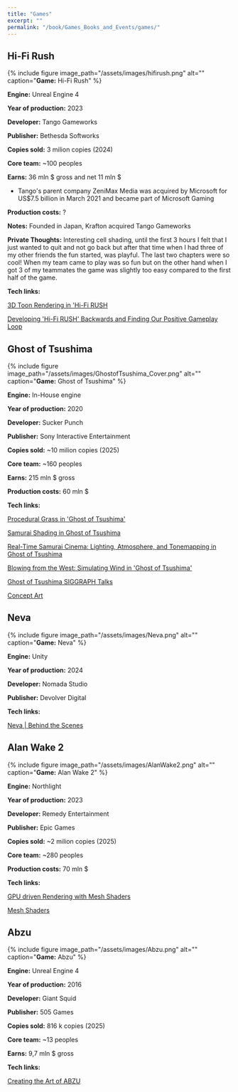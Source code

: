 ```yaml
---
title: "Games"
excerpt: ""
permalink: "/book/Games_Books_and_Events/games/"
---
```



## Hi-Fi Rush

{% include figure image_path="/assets/images/hifirush.png" alt="" caption="__Game:__ Hi-Fi Rush" %}

__Engine:__ Unreal Engine 4 

__Year of production:__ 2023

__Developer:__ Tango Gameworks

__Publisher:__ Bethesda Softworks

__Copies sold:__ 3 milion copies (2024) 

__Core team:__ ~100 peoples

__Earns:__ 36 mln $ gross and net 11 mln $

- Tango's parent company ZeniMax Media was acquired by Microsoft for US$7.5 billion in March 2021 and became part of Microsoft Gaming

__Production costs:__ ?

__Notes:__ Founded in Japan, Krafton acquired Tango Gameworks

__Private Thoughts:__ 
Interesting cell shading, until the first 3 hours I felt that I just wanted to quit and not go back but after that time when I had three of my other friends the fun started, was playful. 
The last two chapters were so cool! When my team came to play was so fun but on the other hand 
when I got 3 of my teammates the game was slightly too easy compared to the first half of the game. 

__Tech links:__

[3D Toon Rendering in 'Hi-Fi RUSH](https://www.youtube.com/watch?v=gdBACyIOCtc)


[Developing 'Hi-Fi RUSH' Backwards and Finding Our Positive Gameplay Loop](https://www.youtube.com/watch?v=pG4UxqRMNX0)


## Ghost of Tsushima

{% include figure image_path="/assets/images/GhostofTsushima_Cover.png" alt="" caption="__Game:__ Ghost of Tsushima" %}

__Engine:__ In-House engine 

__Year of production:__ 2020

__Developer:__ Sucker Punch

__Publisher:__ Sony Interactive Entertainment

__Copies sold:__ ~10 milion copies (2025) 

__Core team:__ ~160 peoples

__Earns:__ 215 mln $ gross

__Production costs:__ 60 mln $

__Tech links:__

[Procedural Grass in 'Ghost of Tsushima'](https://www.youtube.com/watch?v=Ibe1JBF5i5Y)

[Samurai Shading in Ghost of Tsushima](https://www.youtube.com/watch?v=LC8VedwibkI)

[Real-Time Samurai Cinema: Lighting, Atmosphere, and Tonemapping in Ghost of Tsushima](https://www.youtube.com/watch?v=GOee6lcEbWg)

[Blowing from the West: Simulating Wind in 'Ghost of Tsushima'](https://www.youtube.com/watch?v=d61_o4CGQd8)

[Ghost of Tsushima SIGGRAPH Talks](https://www.glowybits.com/blog/2022/12/18/ghost_talks/)

[Concept Art](https://www.ianchiew.com/ghost-of-tsushima)



## Neva

{% include figure image_path="/assets/images/Neva.png" alt="" caption="__Game:__ Neva" %}

__Engine:__ Unity

__Year of production:__ 2024

__Developer:__ Nomada Studio

__Publisher:__ Devolver Digital

__Tech links:__

[Neva | Behind the Scenes](https://www.youtube.com/watch?v=SfwXTZbG0JE)


## Alan Wake 2

{% include figure image_path="/assets/images/AlanWake2.png" alt="" caption="__Game:__ Alan Wake 2" %}

__Engine:__ Northlight 

__Year of production:__ 2023

__Developer:__ Remedy Entertainment

__Publisher:__ Epic Games

__Copies sold:__ ~2 milion copies (2025) 

__Core team:__ ~280 peoples

__Production costs:__ 70 mln $

__Tech links:__

[GPU driven Rendering with Mesh Shaders](https://www.youtube.com/watch?v=EtX7WnFhxtQ)

[Mesh Shaders](https://www.youtube.com/watch?v=3EMdMD1PsgY)

## Abzu

{% include figure image_path="/assets/images/Abzu.png" alt="" caption="__Game:__ Abzu" %}

__Engine:__ Unreal Engine 4 

__Year of production:__ 2016

__Developer:__ Giant Squid

__Publisher:__ 505 Games

__Copies sold:__ 816 k copies (2025) 

__Core team:__ ~13 peoples

__Earns:__ 9,7 mln $ gross

__Tech links:__

[Creating the Art of ABZU](https://www.youtube.com/watch?v=l9NX06mvp2E)
